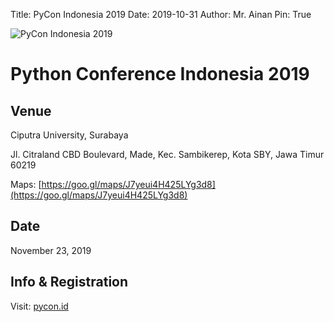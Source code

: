 Title: PyCon Indonesia 2019
Date: 2019-10-31
Author: Mr. Ainan
Pin: True

![PyCon Indonesia 2019]({static}/images/PyCon-Indonesia-2019.jpg "PyCon Indonesia 2019 Poster")

# Python Conference Indonesia 2019

## Venue

Ciputra University, Surabaya

Jl. Citraland CBD Boulevard, Made, Kec. Sambikerep, Kota SBY, Jawa Timur 60219

Maps: [https://goo.gl/maps/J7yeui4H425LYg3d8](https://goo.gl/maps/J7yeui4H425LYg3d8)

## Date

November 23, 2019

## Info & Registration

Visit: [pycon.id](http://pycon.id)